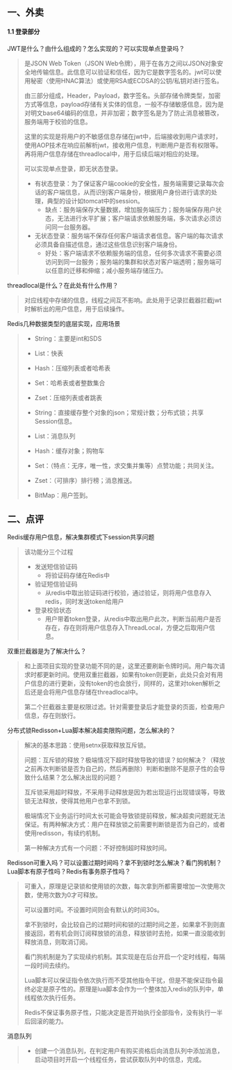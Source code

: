 ## 一、外卖

#### 1.1 登录部分

JWT是什么？由什么组成的？怎么实现的？可以实现单点登录吗？

> 是JSON Web Token（JSON Web令牌），用于在各方之间以JSON对象安全地传输信息。此信息可以验证和信任，因为它是数字签名的。jwt可以使用秘密〈使用HNAC算法）或使用RSA或ECDSA的公钥/私钥对进行签名。
>
> 由三部分组成，Header，Payload，数字签名。头部存储令牌类型，加密方式等信息，payload存储有关实体的信息，一般不存储敏感信息，因为是对明文base64编码的信息，并非加密；数字签名是为了防止消息被篡改，服务端用于校验的信息。
>
> 这里的实现是将用户的不敏感信息存储在jwt中，后端接收到用户请求时，使用AOP技术在响应前解析jwt，接收用户信息，判断用户是否有权限等。再将用户信息存储在threadlocal中，用于后续后端对相应的处理。
>
> 可以实现单点登录，即无状态登录。
>
> - 有状态登录：为了保证客户端cookie的安全性，服务端需要记录每次会话的客户端信息，从而识别客户端身份，根据用户身份进行请求的处理，典型的设计如tomcat中的session。
>   - 缺点：服务端保存大量数据，增加服务端压力；服务端保存用户状态，无法进行水平扩展；客户端请求依赖服务端，多次请求必须访问同一台服务器。
> - 无状态登录：服务端不保存任何客户端请求者信息。客户端的每次请求必须具备自描述信息，通过这些信息识别客户端身份。
>   - 好处：客户端请求不依赖服务端的信息，任何多次请求不需要必须访问到同一台服务；服务端的集群和状态对客户端透明；服务端可以任意的迁移和伸缩；减小服务端存储压力。



threadlocal是什么？在此处有什么作用？

> 对应线程中存储的信息，线程之间互不影响。此处用于记录拦截器拦截jwt时解析出的用户信息，用于后续操作。



Redis几种数据类型的底层实现，应用场景

> - String：主要是int和SDS
> - List：快表
> - Hash：压缩列表或者哈希表
> - Set：哈希表或者整数集合
> - Zset：压缩列表或者跳表
>
> 
>
> - String：直接缓存整个对象的json；常规计数；分布式锁；共享Session信息。
> - List：消息队列
> - Hash：缓存对象；购物车
> - Set：（特点：无序，唯一性，求交集并集等）点赞功能；共同关注。
> - Zset：（可排序）排行榜；消息推送。
> - BitMap：用户签到。



## 二、点评

Redis缓存用户信息，解决集群模式下session共享问题

> 该功能分三个过程
>
> - 发送短信验证码
>   - 将验证码存储在Redis中
> - 验证短信验证码
>   - 从redis中取出验证码进行校验，通过验证，则将用户信息存入redis，同时发送token给用户
> - 登录校验状态
>   - 用户带着token登录，从redis中取出用户此次，判断当前用户是否存在，存在则将用户信息存入ThreadLocal，方便之后取用户信息。



双重拦截器是为了解决什么？

> 和上面项目实现的登录功能不同的是，这里还要刷新令牌时间。用户每次请求时都更新时间。使用双重拦截器，如果有token则更新，此处只会对有用户信息的进行更新，没有token的也会放行，同样的，这里对token解析之后还是会将用户信息存储在threadlocal中。
>
> 第二个拦截器主要是权限过滤。针对需要登录后才能登录的页面，检查用户信息，存在则放行。



分布式锁Redisson+Lua脚本解决超卖限购问题，怎么解决的？

> 解决的基本思路：使用setnx获取释放互斥锁。
>
> 问题：互斥锁的释放？极端情况下超时释放导致的错误？如何解决？（释放之前再次判断锁是否为自己的，然后再删除）判断和删除不是原子性的会导致什么结果？怎么解决出现的问题？
>
> 互斥锁采用超时释放，不采用手动释放是因为若出现运行出现错误等，导致锁无法释放，使得其他用户也拿不到锁。
>
> 极端情况下业务运行时间太长可能会导致锁提前释放，解决超卖问题就无法保证。有两种解决方式：用户在释放锁之前需要判断锁是否为自己的，或者使用redisson，有续约机制。
>
> 第一种解决方式有一个问题：不好控制超时释放时间。



Redisson可重入吗？可以设置过期时间吗？拿不到锁时怎么解决？看门狗机制？Lua脚本有原子性吗？Redis有事务原子性吗？

> 可重入，原理是记录锁和使用锁的次数，每次拿到所都需要增加一次使用次数，使用次数为0才可释放。
>
> 可以设置时间。不设置时间则会有默认的时间30s。
>
> 拿不到锁时，会比较自己的过期时间和锁的过期时间之差，如果拿不到则直接返回，若有机会则订阅释放锁的消息，释放锁时去抢，如果一直没能收到释放消息，则取消订阅。
>
> 看门狗机制是为了实现续约机制。其实现是在后台开启一个定时线程，每隔一段时间去续约。
>
> Lua脚本可以保证指令依次执行而不受其他指令干扰，但是不能保证指令最终必定是原子性的。原理是lua脚本会作为一个整体加入redis的队列中，单线程依次执行任务。
>
> Redis不保证事务原子性，只能决定是否开始执行全部指令，没有执行一半后回滚的能力。



消息队列

> - 创建一个消息队列，在判定用户有购买资格后向消息队列中添加消息，启动项目时开启一个线程任务，尝试获取队列中的信息，完成。